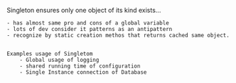 Singleton ensures only one object of its kind exists...

    - has almost same pro and cons of a global variable
    - lots of dev consider it patterns as an antipattern
    - recognize by static creation methos that returns cached same object.


    Examples usage of Singletom
        - Global usage of logging
        - shared running time of configuration
        - Single Instance connection of Database